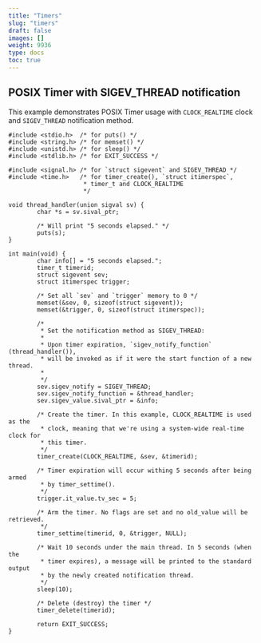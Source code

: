 ```yaml
---
title: "Timers"
slug: "timers"
draft: false
images: []
weight: 9936
type: docs
toc: true
---
```


## POSIX Timer with SIGEV_THREAD notification
This example demonstrates POSIX Timer usage with `CLOCK_REALTIME` clock and `SIGEV_THREAD` notification method.

<!-- language: c -->

    #include <stdio.h>  /* for puts() */
    #include <string.h> /* for memset() */
    #include <unistd.h> /* for sleep() */
    #include <stdlib.h> /* for EXIT_SUCCESS */
    
    #include <signal.h> /* for `struct sigevent` and SIGEV_THREAD */
    #include <time.h>   /* for timer_create(), `struct itimerspec`,
                         * timer_t and CLOCK_REALTIME 
                         */
    
    void thread_handler(union sigval sv) {
            char *s = sv.sival_ptr;
    
            /* Will print "5 seconds elapsed." */
            puts(s);
    }
    
    int main(void) {
            char info[] = "5 seconds elapsed.";
            timer_t timerid;
            struct sigevent sev;
            struct itimerspec trigger;
    
            /* Set all `sev` and `trigger` memory to 0 */
            memset(&sev, 0, sizeof(struct sigevent));
            memset(&trigger, 0, sizeof(struct itimerspec));
    
            /* 
             * Set the notification method as SIGEV_THREAD:
             *
             * Upon timer expiration, `sigev_notify_function` (thread_handler()),
             * will be invoked as if it were the start function of a new thread.
             *
             */
            sev.sigev_notify = SIGEV_THREAD;
            sev.sigev_notify_function = &thread_handler;
            sev.sigev_value.sival_ptr = &info;
    
            /* Create the timer. In this example, CLOCK_REALTIME is used as the
             * clock, meaning that we're using a system-wide real-time clock for
             * this timer.
             */
            timer_create(CLOCK_REALTIME, &sev, &timerid);
    
            /* Timer expiration will occur withing 5 seconds after being armed
             * by timer_settime().
             */
            trigger.it_value.tv_sec = 5;
    
            /* Arm the timer. No flags are set and no old_value will be retrieved.
             */
            timer_settime(timerid, 0, &trigger, NULL);
    
            /* Wait 10 seconds under the main thread. In 5 seconds (when the
             * timer expires), a message will be printed to the standard output
             * by the newly created notification thread.
             */
            sleep(10);
    
            /* Delete (destroy) the timer */
            timer_delete(timerid);
    
            return EXIT_SUCCESS;
    }



